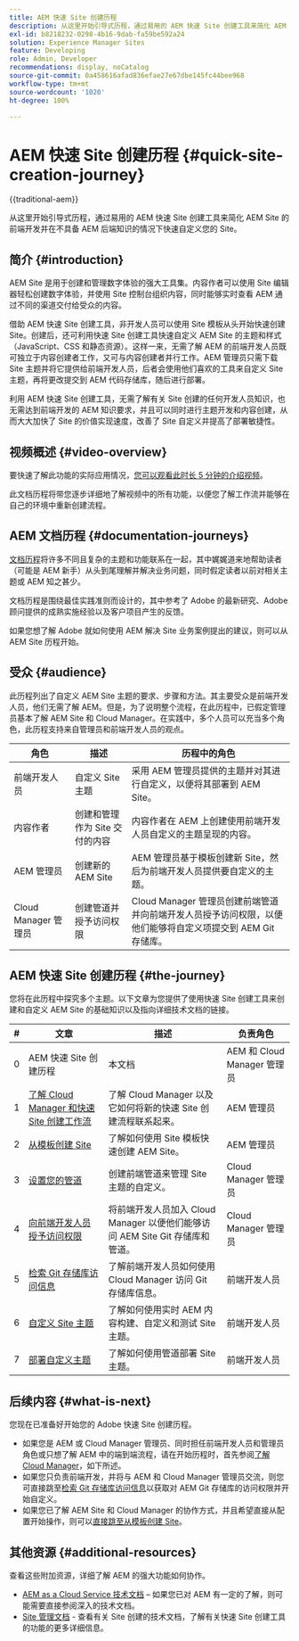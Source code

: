 ```yaml
---
title: AEM 快速 Site 创建历程
description: 从这里开始引导式历程，通过易用的 AEM 快速 Site 创建工具来简化 AEM Site 的前端开发并在不具备 AEM 后端知识的情况下快速自定义您的 Site。
exl-id: b8218232-0298-4b16-9dab-fa59be592a24
solution: Experience Manager Sites
feature: Developing
role: Admin, Developer
recommendations: display, noCatalog
source-git-commit: 0a458616afad836efae27e67dbe145fc44bee968
workflow-type: tm+mt
source-wordcount: '1020'
ht-degree: 100%

---
```



# AEM 快速 Site 创建历程 {#quick-site-creation-journey}

{{traditional-aem}}

从这里开始引导式历程，通过易用的 AEM 快速 Site 创建工具来简化 AEM Site 的前端开发并在不具备 AEM 后端知识的情况下快速自定义您的 Site。

## 简介 {#introduction}

AEM Site 是用于创建和管理数字体验的强大工具集。内容作者可以使用 Site 编辑器轻松创建数字体验，并使用 Site 控制台组织内容，同时能够实时查看 AEM 通过不同的渠道交付给受众的内容。

借助 AEM 快速 Site 创建工具，非开发人员可以使用 Site 模板从头开始快速创建 Site。创建后，还可利用快速 Site 创建工具快速自定义 AEM Site 的主题和样式（JavaScript、CSS 和静态资源）。这样一来，无需了解 AEM 的前端开发人员既可独立于内容创建者工作，又可与内容创建者并行工作。AEM 管理员只需下载 Site 主题并将它提供给前端开发人员，后者会使用他们喜欢的工具来自定义 Site 主题，再将更改提交到 AEM 代码存储库，随后进行部署。

利用 AEM 快速 Site 创建工具，无需了解有关 Site 创建的任何开发人员知识，也无需达到前端开发的 AEM 知识要求，并且可以同时进行主题开发和内容创建，从而大大加快了 Site 的价值实现速度，改善了 Site 自定义并提高了部署敏捷性。

## 视频概述 {#video-overview}

要快速了解此功能的实际应用情况，[您可以观看此时长 5 分钟的介绍视频](https://www.youtube.com/watch?v=NQeQ1jZ7ZBw)。

此文档历程将带您逐步详细地了解视频中的所有功能，以便您了解工作流并能够在自己的环境中重新创建流程。

## AEM 文档历程 {#documentation-journeys}

[文档历程](/help/journey-documentation/documentation-journeys.md)将许多不同且复杂的主题和功能联系在一起，其中娓娓道来地帮助读者（可能是 AEM 新手）从头到尾理解并解决业务问题，同时假定读者以前对相关主题或 AEM 知之甚少。

文档历程是围绕最佳实践准则而设计的，其中参考了 Adobe 的最新研究、Adobe 顾问提供的成熟实施经验以及客户项目产生的反馈。

如果您想了解 Adobe 就如何使用 AEM 解决 Site 业务案例提出的建议，则可以从 AEM Site 历程开始。

## 受众 {#audience}

此历程列出了自定义 AEM Site 主题的要求、步骤和方法。其主要受众是前端开发人员，他们无需了解 AEM。但是，为了说明整个流程，在此历程中，已假定管理员基本了解 AEM Site 和 Cloud Manager。在实践中，多个人员可以充当多个角色，此历程支持来自管理员和前端开发人员的观点。

| 角色 | 描述 | 历程中的角色 |
|---|---|---|
| 前端开发人员 | 自定义 Site 主题 | 采用 AEM 管理员提供的主题并对其进行自定义，以便将其部署到 AEM Site。 |
| 内容作者 | 创建和管理作为 Site 交付的内容 | 内容作者在 AEM 上创建使用前端开发人员自定义的主题呈现的内容。 |
| AEM 管理员 | 创建新的 AEM Site | AEM 管理员基于模板创建新 Site，然后为前端开发人员提供要自定义的主题。 |
| Cloud Manager 管理员 | 创建管道并授予访问权限 | Cloud Manager 管理员创建前端管道并向前端开发人员授予访问权限，以便他们能够将自定义项提交到 AEM Git 存储库。 |

## AEM 快速 Site 创建历程 {#the-journey}

您将在此历程中探究多个主题。以下文章为您提供了使用快速 Site 创建工具来创建和自定义 AEM Site 的基础知识以及指向详细技术文档的链接。

| # | 文章 | 描述 | 负责角色 |
|---|---|---|--|
| 0 | AEM 快速 Site 创建历程 | 本文档 | AEM 和 Cloud Manager 管理员 |
| 1 | [了解 Cloud Manager 和快速 Site 创建工作流](cloud-manager.md) | 了解 Cloud Manager 以及它如何将新的快速 Site 创建流程联系起来。 | AEM 管理员 |
| 2 | [从模板创建 Site](create-site.md) | 了解如何使用 Site 模板快速创建 AEM Site。 | AEM 管理员 |
| 3 | [设置您的管道](pipeline-setup.md) | 创建前端管道来管理 Site 主题的自定义。 | Cloud Manager 管理员 |
| 4 | [向前端开发人员授予访问权限](grant-access.md) | 将前端开发人员加入 Cloud Manager 以便他们能够访问 AEM Site Git 存储库和管道。 | Cloud Manager 管理员 |
| 5 | [检索 Git 存储库访问信息](retrieve-access.md) | 了解前端开发人员如何使用 Cloud Manager 访问 Git 存储库信息。 | 前端开发人员 |
| 6 | [自定义 Site 主题](customize-theme.md) | 了解如何使用实时 AEM 内容构建、自定义和测试 Site 主题。 | 前端开发人员 |
| 7 | [部署自定义主题](deploy-theme.md) | 了解如何使用管道部署 Site 主题。 | 前端开发人员 |

## 后续内容 {#what-is-next}

您现在已准备好开始您的 Adobe 快速 Site 创建历程。

* 如果您是 AEM 或 Cloud Manager 管理员、同时担任前端开发人员和管理员角色或只想了解 AEM 中的端到端流程，请在开始历程时，首先参阅[了解 Cloud Manager](cloud-manager.md)，如下所述。
* 如果您只负责前端开发，并将与 AEM 和 Cloud Manager 管理员交流，则您可直接跳至[检索 Git 存储库访问信息](retrieve-access.md)以获取对 AEM Git 存储库的访问权限并开始自定义。
* 如果您已了解 AEM Site 和 Cloud Manager 的协作方式，并且希望直接从配置开始操作，则可以[直接跳至从模板创建 Site](create-site.md)。

## 其他资源 {#additional-resources}

查看这些附加资源，详细了解 AEM 的强大功能如何协作。

* [AEM as a Cloud Service 技术文档](https://experienceleague.adobe.com/docs/experience-manager-cloud-service.html) – 如果您已对 AEM 有一定的了解，则可能需要直接参阅深入的技术文档。
* [Site 管理文档](/help/sites-cloud/administering/site-creation/create-site.md) - 查看有关 Site 创建的技术文档，了解有关快速 Site 创建工具的功能的更多详细信息。
